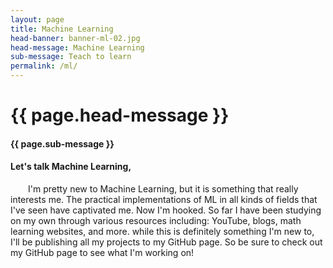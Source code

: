 ```yaml
---
layout: page
title: Machine Learning
head-banner: banner-ml-02.jpg
head-message: Machine Learning
sub-message: Teach to learn
permalink: /ml/
---
```


<style media="screen">
  .hero-img {
    background-image: url("{{ site.baseurl }}/img/{{ page.head-banner }}");
  }
</style>


<div class="page-banner">
  <div class="hero-img"></div>
  <div class="hero-text">
    <h1> {{ page.head-message }}</h1>
    <h4>{{ page.sub-message }}</h4>
  </div>
</div>



<h4>Let's talk Machine Learning,</h4>

<p style="text-indent: 2em;">I'm pretty new to Machine Learning, but it is something that really interests me. The practical implementations of ML in all kinds of fields that I've seen have captivated me. Now I'm hooked. So far I have been studying on my own through various resources including: YouTube, blogs, math learning websites, and more. while this is definitely something I'm new to, I'll be publishing all my projects to my GitHub page. So be sure to check out my GitHub page to see what I'm working on!</p>
